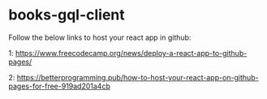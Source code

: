 # books-gql-client

Follow the below links to host your react app in github:

1: https://www.freecodecamp.org/news/deploy-a-react-app-to-github-pages/

2: https://betterprogramming.pub/how-to-host-your-react-app-on-github-pages-for-free-919ad201a4cb
